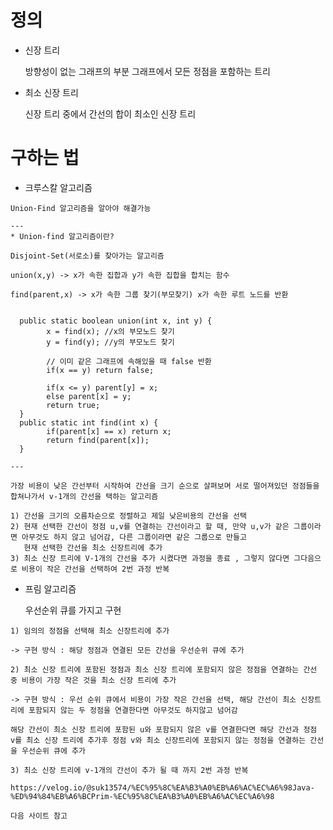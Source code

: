 # 정의

- 신장 트리

  방향성이 없는 그래프의 부분 그래프에서 모든 정점을 포함하는 트리

- 최소 신장 트리

  신장 트리 중에서 간선의 합이 최소인 신장 트리

# 구하는 법

   - 크루스칼 알고리즘

    Union-Find 알고리즘을 알아야 해결가능

    ---
    * Union-find 알고리즘이란?

    Disjoint-Set(서로소)를 찾아가는 알고리즘

    union(x,y) -> x가 속한 집합과 y가 속한 집합을 합치는 함수

    find(parent,x) -> x가 속한 그룹 찾기(부모찾기) x가 속한 루트 노드를 반환


      public static boolean union(int x, int y) {
          	x = find(x); //x의 부모노드 찾기
          	y = find(y); //y의 부모노드 찾기
              
          	// 이미 같은 그래프에 속해있을 때 false 반환
          	if(x == y) return false;
          	
          	if(x <= y) parent[y] = x;
          	else parent[x] = y;
          	return true;
      }
      public static int find(int x) {
        	if(parent[x] == x) return x;
        	return find(parent[x]);
      }
 
    ---

    가장 비용이 낮은 간선부터 시작하여 간선을 크기 순으로 살펴보며 서로 떨어져있던 정점들을 합쳐나가서 v-1개의 간선을 택하는 알고리즘

    1) 간선을 크기의 오름차순으로 정렬하고 제일 낮은비용의 간선을 선택
    2) 현재 선택한 간선이 정점 u,v를 연결하는 간선이라고 할 때, 만약 u,v가 같은 그룹이라면 아무것도 하지 않고 넘어감, 다른 그룹이라면 같은 그룹으로 만들고
       현재 선택한 간선을 최소 신장트리에 추가
    3) 최소 신장 트리에 V-1개의 간선을 추가 시켰다면 과정을 종료 , 그렇지 않다면 그다음으로 비용이 작은 간선을 선택하여 2번 과정 반복


   - 프림 알고리즘

      우선순위 큐를 가지고 구현
    
    1) 임의의 정점을 선택해 최소 신장트리에 추가  
    
    -> 구현 방식 : 해당 정점과 연결된 모든 간선을 우선순위 큐에 추가 
    
    2) 최소 신장 트리에 포함된 정점과 최소 신장 트리에 포함되지 않은 정점을 연결하는 간선 중 비용이 가장 작은 것을 최소 신장 트리에 추가 
    
    -> 구현 방식 : 우선 순위 큐에서 비용이 가장 작은 간선을 선택, 해당 간선이 최소 신장트리에 포함되지 않는 두 정점을 연결한다면 아무것도 하지않고 넘어감

    해당 간선이 최소 신장 트리에 포함된 u와 포함되지 않은 v를 연결한다면 해당 간선과 정점 v를 최소 신장 트리에 추가후 정점 v와 최소 신장트리에 포함되지 않는 정점을 연결하는 간선을 우선순위 큐에 추가
    
    3) 최소 신장 트리에 v-1개의 간선이 추가 될 때 까지 2번 과정 반복

    https://velog.io/@suk13574/%EC%95%8C%EA%B3%A0%EB%A6%AC%EC%A6%98Java-%ED%94%84%EB%A6%BCPrim-%EC%95%8C%EA%B3%A0%EB%A6%AC%EC%A6%98

    다음 사이트 참고
       
